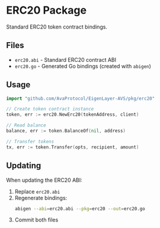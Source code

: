 # ERC20 Package

Standard ERC20 token contract bindings.

## Files

- `erc20.abi` - Standard ERC20 contract ABI
- `erc20.go` - Generated Go bindings (created with `abigen`)

## Usage

```go
import "github.com/AvaProtocol/EigenLayer-AVS/pkg/erc20"

// Create token contract instance
token, err := erc20.NewErc20(tokenAddress, client)

// Read balance
balance, err := token.BalanceOf(nil, address)

// Transfer tokens
tx, err := token.Transfer(opts, recipient, amount)
```

## Updating

When updating the ERC20 ABI:

1. Replace `erc20.abi`
2. Regenerate bindings:
   ```bash
   abigen --abi=erc20.abi --pkg=erc20 --out=erc20.go
   ```
3. Commit both files

